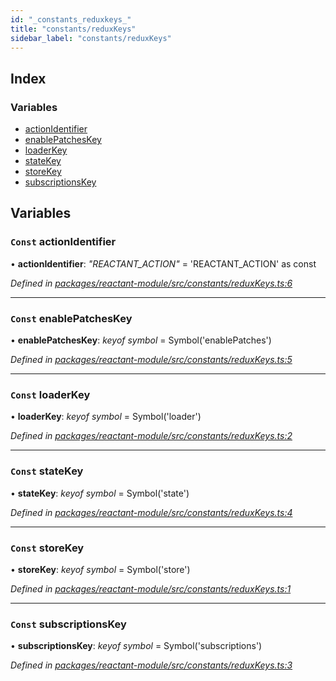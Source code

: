 ```yaml
---
id: "_constants_reduxkeys_"
title: "constants/reduxKeys"
sidebar_label: "constants/reduxKeys"
---
```


## Index

### Variables

* [actionIdentifier](_constants_reduxkeys_.md#const-actionidentifier)
* [enablePatchesKey](_constants_reduxkeys_.md#const-enablepatcheskey)
* [loaderKey](_constants_reduxkeys_.md#const-loaderkey)
* [stateKey](_constants_reduxkeys_.md#const-statekey)
* [storeKey](_constants_reduxkeys_.md#const-storekey)
* [subscriptionsKey](_constants_reduxkeys_.md#const-subscriptionskey)

## Variables

### `Const` actionIdentifier

• **actionIdentifier**: *"REACTANT_ACTION"* = 'REACTANT_ACTION' as const

*Defined in [packages/reactant-module/src/constants/reduxKeys.ts:6](https://github.com/unadlib/reactant/blob/a019d587/packages/reactant-module/src/constants/reduxKeys.ts#L6)*

___

### `Const` enablePatchesKey

• **enablePatchesKey**: *keyof symbol* = Symbol('enablePatches')

*Defined in [packages/reactant-module/src/constants/reduxKeys.ts:5](https://github.com/unadlib/reactant/blob/a019d587/packages/reactant-module/src/constants/reduxKeys.ts#L5)*

___

### `Const` loaderKey

• **loaderKey**: *keyof symbol* = Symbol('loader')

*Defined in [packages/reactant-module/src/constants/reduxKeys.ts:2](https://github.com/unadlib/reactant/blob/a019d587/packages/reactant-module/src/constants/reduxKeys.ts#L2)*

___

### `Const` stateKey

• **stateKey**: *keyof symbol* = Symbol('state')

*Defined in [packages/reactant-module/src/constants/reduxKeys.ts:4](https://github.com/unadlib/reactant/blob/a019d587/packages/reactant-module/src/constants/reduxKeys.ts#L4)*

___

### `Const` storeKey

• **storeKey**: *keyof symbol* = Symbol('store')

*Defined in [packages/reactant-module/src/constants/reduxKeys.ts:1](https://github.com/unadlib/reactant/blob/a019d587/packages/reactant-module/src/constants/reduxKeys.ts#L1)*

___

### `Const` subscriptionsKey

• **subscriptionsKey**: *keyof symbol* = Symbol('subscriptions')

*Defined in [packages/reactant-module/src/constants/reduxKeys.ts:3](https://github.com/unadlib/reactant/blob/a019d587/packages/reactant-module/src/constants/reduxKeys.ts#L3)*
